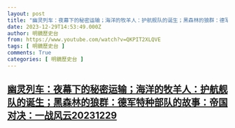 ```yaml
---
layout: post
title: "幽灵列车：夜幕下的秘密运输；海洋的牧羊人：护航舰队的诞生；黑森林的狼群：德军特种部队的故事：帝国对决：一战风云20231229"
date: 2023-12-29T14:53:49.000Z
author: 明鏡歷史台
from: https://www.youtube.com/watch?v=QKPIT2XLQVE
tags: [ 明鏡歷史台 ]
comments: True
categories: [ 明鏡歷史台 ]
---
```

<!--1703861629000-->
[幽灵列车：夜幕下的秘密运输；海洋的牧羊人：护航舰队的诞生；黑森林的狼群：德军特种部队的故事：帝国对决：一战风云20231229](https://www.youtube.com/watch?v=QKPIT2XLQVE)
------

<div>

</div>
